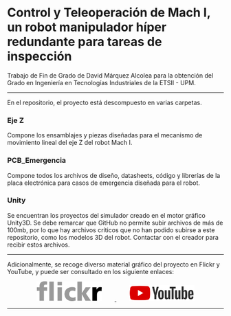 # Control y Teleoperación de Mach I, un robot manipulador híper redundante para tareas de inspección
Trabajo de Fin de Grado de David Márquez Alcolea para la obtención del Grado en Ingeniería en Tecnologías Industriales de la ETSII - UPM.

<hr />
En el repositorio, el proyecto está descompuesto en varias carpetas.

### Eje Z
Compone los ensamblajes y piezas diseñadas para el mecanismo de movimiento lineal del eje Z del robot Mach I.
### PCB_Emergencia
Compone todos los archivos de diseño, datasheets, código y librerías de la placa electrónica para casos de emergencia diseñada para el robot.
### Unity
Se encuentran los proyectos del simulador creado en el motor gráfico Unity3D. Se debe remarcar que GitHub no permite subir archivos de más de 100mb, por lo que hay archivos críticos que no han podido subirse a este repositorio, como los modelos 3D del robot. Contactar con el creador para recibir estos archivos.

<hr />

Adicionalmente, se recoge diverso material gráfico del proyecto en Flickr y YouTube, y puede ser consultado en los siguiente enlaces:
<div align="center">
<a href="https://flic.kr/s/aHsmUDHa3X">
<img src="/Readme_Images/Flickr_logo.png" style="float:center;" width="30%" height="auto" hspace="30"/>
</a>
<a href="https://www.youtube.com/watch?v=YmS-nTq0sPs&list=PL655qwW_R3OX9st5jwc-Hn8Ow5uMBquOL">
<img src="/Readme_Images/Youtube_Logo.png" style="float:center;" width="30%" height="auto" hspace="30"/>
</a>
</div>

<hr />